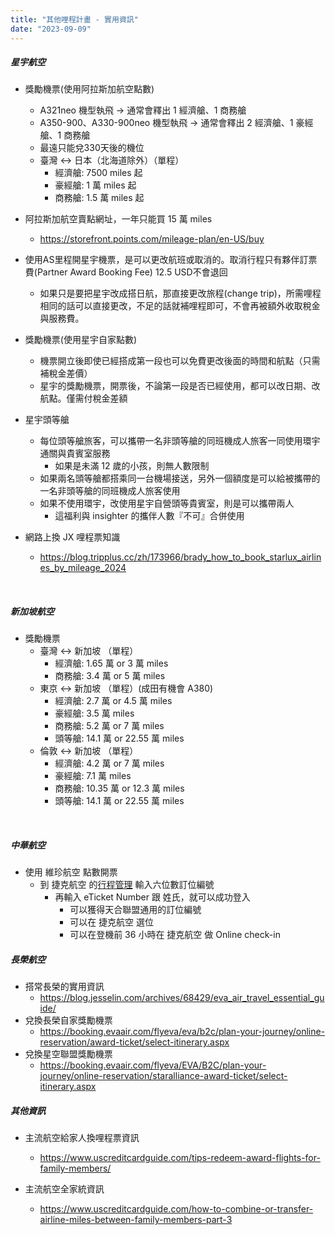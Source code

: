 ```yaml
---
title: "其他哩程計畫 - 實用資訊"
date: "2023-09-09"
---
```


##### 星宇航空

* 獎勵機票(使用阿拉斯加航空點數)
    * A321neo 機型執飛 -> 通常會釋出 1 經濟艙、1 商務艙
    * A350-900、A330-900neo 機型執飛 -> 通常會釋出 2 經濟艙、1 豪經艙、1 商務艙
    * 最遠只能兌330天後的機位
    * 臺灣 <-> 日本（北海道除外）（單程）
        * 經濟艙: 7500 miles 起
        * 豪經艙: 1 萬 miles 起
        * 商務艙: 1.5 萬 miles 起 

* 阿拉斯加航空賣點網址，一年只能買 15 萬 miles
    * https://storefront.points.com/mileage-plan/en-US/buy

* 使用AS里程開星宇機票，是可以更改航班或取消的。取消行程只有夥伴訂票費(Partner Award Booking Fee) 12.5 USD不會退回
    * 如果只是要把星宇改成搭日航，那直接更改旅程(change trip)，所需哩程相同的話可以直接更改，不足的話就補哩程即可，不會再被額外收取稅金與服務費。

* 獎勵機票(使用星宇自家點數)
    * 機票開立後即使已經搭成第一段也可以免費更改後面的時間和航點（只需補稅金差價）
    * 星宇的獎勵機票，開票後，不論第一段是否已經使用，都可以改日期、改航點。僅需付稅金差額

* 星宇頭等艙
    * 每位頭等艙旅客，可以攜帶一名非頭等艙的同班機成人旅客一同使用環宇通關與貴賓室服務
        * 如果是未滿 12 歲的小孩，則無人數限制
    * 如果兩名頭等艙都搭乘同一台機場接送，另外一個額度是可以給被攜帶的一名非頭等艙的同班機成人旅客使用
    * 如果不使用環宇，改使用星宇自營頭等貴賓室，則是可以攜帶兩人
        * 這福利與 insighter 的攜伴人數『不可』合併使用

* 網路上換 JX 哩程票知識
    * https://blog.tripplus.cc/zh/173966/brady_how_to_book_starlux_airlines_by_mileage_2024
 
</br>

##### 新加坡航空

* 獎勵機票
    * 臺灣 <-> 新加坡 （單程）
        * 經濟艙: 1.65 萬 or 3 萬 miles
        * 商務艙: 3.4 萬 or 5 萬 miles
    * 東京 <-> 新加坡 （單程）(成田有機會 A380)
        * 經濟艙: 2.7 萬 or 4.5 萬 miles
        * 豪經艙: 3.5 萬 miles
        * 商務艙: 5.2 萬 or 7 萬 miles  
        * 頭等艙: 14.1 萬 or 22.55 萬 miles        
    * 倫敦 <-> 新加坡 （單程）
        * 經濟艙: 4.2 萬 or 7 萬 miles
        * 豪經艙: 7.1 萬 miles
        * 商務艙: 10.35 萬 or 12.3 萬 miles  
        * 頭等艙: 14.1 萬 or 22.55 萬 miles 


</br>

##### 中華航空

* 使用 維珍航空 點數開票
    * 到 捷克航空 的[行程管理](https://www.csa.cz/kr-en/my-bookings/) 輸入六位數訂位編號
        * 再輸入 eTicket Number 跟 姓氏，就可以成功登入
            * 可以獲得天合聯盟通用的訂位編號
            * 可以在 捷克航空 選位
            * 可以在登機前 36 小時在 捷克航空 做 Online check-in


##### 長榮航空

* 搭常長榮的實用資訊
    * https://blog.jesselin.com/archives/68429/eva_air_travel_essential_guide/
* 兌換長榮自家獎勵機票
    * https://booking.evaair.com/flyeva/eva/b2c/plan-your-journey/online-reservation/award-ticket/select-itinerary.aspx
* 兌換星空聯盟獎勵機票
    * https://booking.evaair.com/flyeva/EVA/B2C/plan-your-journey/online-reservation/staralliance-award-ticket/select-itinerary.aspx

##### 其他資訊

* 主流航空給家人換哩程票資訊
    * https://www.uscreditcardguide.com/tips-redeem-award-flights-for-family-members/

* 主流航空全家統資訊
    * https://www.uscreditcardguide.com/how-to-combine-or-transfer-airline-miles-between-family-members-part-3